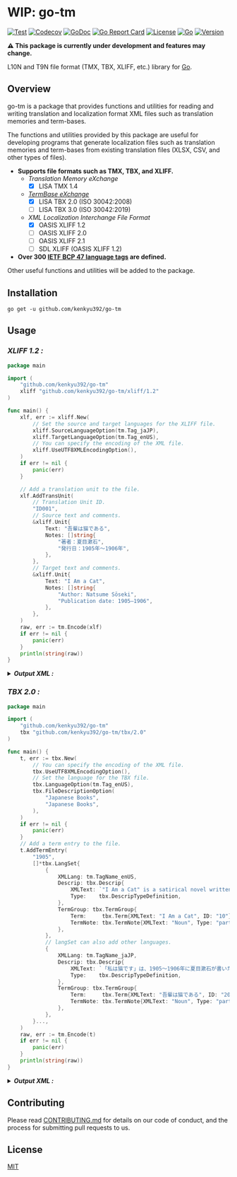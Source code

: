 # WIP: go-tm

[![Test](https://github.com/kenkyu392/go-tm/workflows/test/badge.svg)](https://github.com/kenkyu392/go-tm)
[![Codecov](https://codecov.io/gh/kenkyu392/go-tm/branch/master/graph/badge.svg)](https://codecov.io/gh/kenkyu392/go-tm)
[![GoDoc](https://godoc.org/github.com/kenkyu392/go-tm?status.svg)](https://godoc.org/github.com/kenkyu392/go-tm)
[![Go Report Card](https://goreportcard.com/badge/github.com/kenkyu392/go-tm)](https://goreportcard.com/report/github.com/kenkyu392/go-tm)
[![License](https://img.shields.io/github/license/kenkyu392/go-tm.svg)](LICENSE)
[![Go](https://img.shields.io/badge/go-1.14+-00ADD8.svg)](https://golang.org/)
[![Version](https://img.shields.io/badge/version-0.0.X-00A29C.svg)](README.md)

**:warning: This package is currently under development and features may change.**

L10N and T9N file format (TMX, TBX, XLIFF, etc.) library for [Go](https://golang.org/).

## Overview

go-tm is a package that provides functions and utilities for reading and writing translation and localization format XML files such as translation memories and term-bases.

The functions and utilities provided by this package are useful for developing programs that generate localization files such as translation memories and term-bases from existing translation files (XLSX, CSV, and other types of files).

- **Supports file formats such as TMX, TBX, and XLIFF.**
  - _Translation Memory eXchange_
    - [x] LISA TMX 1.4
  - _[TermBase eXchange](https://www.tbxinfo.net/)_
    - [x] LISA TBX 2.0 (ISO 30042:2008)
    - [ ] LISA TBX 3.0 (ISO 30042:2019)
  - _XML Localization Interchange File Format_
    - [x] OASIS XLIFF 1.2
    - [ ] OASIS XLIFF 2.0
    - [ ] OASIS XLIFF 2.1
    - [ ] SDL XLIFF (OASIS XLIFF 1.2)
- **Over 300 [IETF BCP 47 language tags](docs/ietf-bcp-47-language-tags.md) are defined.**

Other useful functions and utilities will be added to the package.

## Installation

```
go get -u github.com/kenkyu392/go-tm
```

## Usage

### _XLIFF 1.2 :_

```go
package main

import (
	"github.com/kenkyu392/go-tm"
	xliff "github.com/kenkyu392/go-tm/xliff/1.2"
)

func main() {
	xlf, err := xliff.New(
		// Set the source and target languages for the XLIFF file.
		xliff.SourceLanguageOption(tm.Tag_jaJP),
		xliff.TargetLanguageOption(tm.Tag_enUS),
		// You can specify the encoding of the XML file.
		xliff.UseUTF8XMLEncodingOption(),
	)
	if err != nil {
		panic(err)
	}

	// Add a translation unit to the file.
	xlf.AddTransUnit(
		// Translation Unit ID.
		"ID001",
		// Source text and comments.
		&xliff.Unit{
			Text: "吾輩は猫である",
			Notes: []string{
				"著者：夏目漱石",
				"発行日：1905年～1906年",
			},
		},
		// Target text and comments.
		&xliff.Unit{
			Text: "I Am a Cat",
			Notes: []string{
				"Author‎: ‎Natsume Sōseki",
				"Publication date: 1905–1906",
			},
		},
	)
	raw, err := tm.Encode(xlf)
	if err != nil {
		panic(err)
	}
	println(string(raw))
}
```

<details>
<summary><b><i>Output XML :</i></b></summary>

```xml
<?xml version="1.0" encoding="UTF-8" standalone="yes"?>
<xliff xmlns="urn:oasis:names:tc:xliff:document:1.2" xml:space="preserve" version="1.2">
  <file date="2020-01-01T00:00:00Z" original="original.xlf" datatype="plaintext" source-language="ja-JP" target-language="en-US">
    <header>
      <tool tool-id="go-tm" tool-name="GoTM XLIFF" tool-version="0.1.0"></tool>
    </header>
    <body>
      <trans-unit xml:space="preserve" id="ID001">
        <source xml:lang="ja-JP">吾輩は猫である</source>
        <target xml:lang="en-US">I Am a Cat</target>
        <note xml:lang="ja-JP">著者：夏目漱石</note>
        <note xml:lang="ja-JP">発行日：1905年～1906年</note>
        <note xml:lang="en-US">Author‎: ‎Natsume Sōseki</note>
        <note xml:lang="en-US">Publication date: 1905–1906</note>
      </trans-unit>
    </body>
  </file>
</xliff>
```

</details>

### _TBX 2.0 :_

```go
package main

import (
	"github.com/kenkyu392/go-tm"
	tbx "github.com/kenkyu392/go-tm/tbx/2.0"
)

func main() {
	t, err := tbx.New(
		// You can specify the encoding of the XML file.
		tbx.UseUTF8XMLEncodingOption(),
		// Set the language for the TBX file.
		tbx.LanguageOption(tm.Tag_enUS),
		tbx.FileDescriptionOption(
			"Japanese Books",
			"Japanese Books",
		),
	)
	if err != nil {
		panic(err)
	}
	// Add a term entry to the file.
	t.AddTermEntry(
		"1905",
		[]*tbx.LangSet{
			{
				XMLLang: tm.TagName_enUS,
				Descrip: tbx.Descrip{
					XMLText: `"I Am a Cat" is a satirical novel written in 1905–1906 by Natsume Sōseki about Japanese society during the Meiji period (1868–1912).`,
					Type:    tbx.DescripTypeDefinition,
				},
				TermGroup: tbx.TermGroup{
					Term:     tbx.Term{XMLText: "I Am a Cat", ID: "10"},
					TermNote: tbx.TermNote{XMLText: "Noun", Type: "partOfSpeech"},
				},
			},
			// langSet can also add other languages.
			{
				XMLLang: tm.TagName_jaJP,
				Descrip: tbx.Descrip{
					XMLText: `「私は猫です」は、1905〜1906年に夏目漱石が書いた明治時代（1868〜1912）の日本社会についての風刺小説です。`,
					Type:    tbx.DescripTypeDefinition,
				},
				TermGroup: tbx.TermGroup{
					Term:     tbx.Term{XMLText: "吾輩は猫である", ID: "20"},
					TermNote: tbx.TermNote{XMLText: "Noun", Type: "partOfSpeech"},
				},
			},
		}...,
	)
	raw, err := tm.Encode(t)
	if err != nil {
		panic(err)
	}
	println(string(raw))
}
```

<details>
<summary><b><i>Output XML :</i></b></summary>

```xml
<?xml version="1.0" encoding="UTF-8" standalone="yes"?>
<martif xml:lang="en-US" type="TBX">
  <martifHeader>
    <fileDesc>
      <titleStmt>
        <title>Japanese Books</title>
      </titleStmt>
      <sourceDesc>
        <p>Japanese Books</p>
      </sourceDesc>
    </fileDesc>
  </martifHeader>
  <text>
    <body>
      <termEntry id="1905">
        <langSet xml:lang="en-US">
          <descripGrp>
            <descrip type="definition">"I Am a Cat" is a satirical novel written in 1905–1906 by Natsume Sōseki about Japanese society during the Meiji period (1868–1912).</descrip>
          </descripGrp>
          <ntig>
            <termGrp>
              <term id="10">I Am a Cat</term>
              <termNote type="partOfSpeech">Noun</termNote>
            </termGrp>
          </ntig>
        </langSet>
        <langSet xml:lang="ja-JP">
          <descripGrp>
            <descrip type="definition">「私は猫です」は、1905〜1906年に夏目漱石が書いた明治時代（1868〜1912）の日本社会についての風刺小説です。</descrip>
          </descripGrp>
          <ntig>
            <termGrp>
              <term id="20">吾輩は猫である</term>
              <termNote type="partOfSpeech">Noun</termNote>
            </termGrp>
          </ntig>
        </langSet>
      </termEntry>
    </body>
  </text>
</martif>
```

</details>

## Contributing

Please read [CONTRIBUTING.md](CONTRIBUTING.md) for details on our code of conduct, and the process for submitting pull requests to us.

## License

[MIT](LICENSE)
